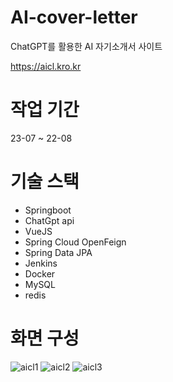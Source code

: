 # AI-cover-letter
ChatGPT를 활용한 AI 자기소개서 사이트

https://aicl.kro.kr


# 작업 기간
23-07 ~ 22-08


# 기술 스택
- Springboot
- ChatGpt api
- VueJS
- Spring Cloud OpenFeign
- Spring Data JPA
- Jenkins
- Docker
- MySQL
- redis


# 화면 구성
![aicl1](https://github.com/y00913/AI-cover-letter/assets/42912205/25f73d76-3bd0-44b9-aba8-fbc279967f00)
![aicl2](https://github.com/y00913/AI-cover-letter/assets/42912205/bc413817-2f78-4d32-8a55-15b2a39808d8)
![aicl3](https://github.com/y00913/AI-cover-letter/assets/42912205/bfd920be-8f88-406f-839e-e90096ac43cf)
